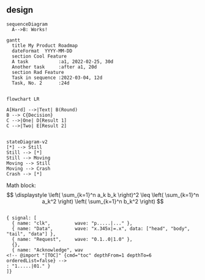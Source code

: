 ## design

```mermaid
sequenceDiagram
  A-->B: Works!

```

```mermaid
gantt
  title My Product Roadmap
  dateFormat  YYYY-MM-DD
  section Cool Feature
  A task           :a1, 2022-02-25, 30d
  Another task     :after a1, 20d
  section Rad Feature
  Task in sequence :2022-03-04, 12d
  Task, No. 2      :24d
  ```

```mermaid

flowchart LR

A[Hard] -->|Text| B(Round)
B --> C{Decision}
C -->|One| D[Result 1]
C -->|Two| E[Result 2]
  ```

```mermaid

stateDiagram-v2
[*] --> Still
Still --> [*]
Still --> Moving
Moving --> Still
Moving --> Crash
Crash --> [*]

```

Math block:
$$
\displaystyle
\left( \sum_{k=1}^n a_k b_k \right)^2
\leq
\left( \sum_{k=1}^n a_k^2 \right)
\left( \sum_{k=1}^n b_k^2 \right)
$$



```wavedrom

{ signal: [
  { name: "clk",         wave: "p.....|..." },
  { name: "Data",        wave: "x.345x|=.x", data: ["head", "body", "tail", "data"] },
  { name: "Request",     wave: "0.1..0|1.0" },
  {},
  { name: "Acknowledge", wav
<!-- @import "[TOC]" {cmd="toc" depthFrom=1 depthTo=6 orderedList=false} -->
: "1.....|01." }
]}
```


<!-- @import "[TOC]" {cmd="toc" depthFrom=1 depthTo=6 orderedList=false} -->
